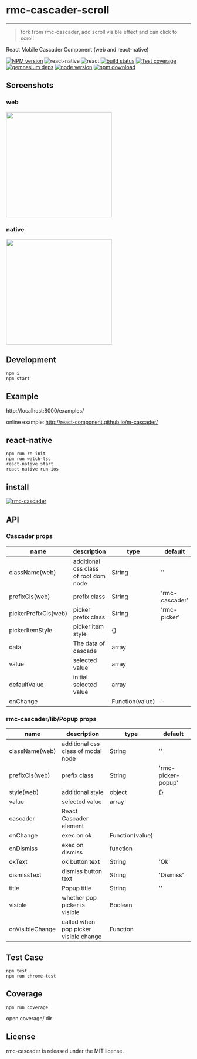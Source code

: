 # rmc-cascader-scroll
---

> fork from rmc-cascader, add scroll visible effect and can click to scroll

React Mobile Cascader Component (web and react-native)


[![NPM version][npm-image]][npm-url]
![react-native](https://img.shields.io/badge/react--native-%3E%3D_0.28.0-green.svg)
![react](https://img.shields.io/badge/react-%3E%3D_15.2.0-green.svg)
[![build status][travis-image]][travis-url]
[![Test coverage][coveralls-image]][coveralls-url]
[![gemnasium deps][gemnasium-image]][gemnasium-url]
[![node version][node-image]][node-url]
[![npm download][download-image]][download-url]

[npm-image]: http://img.shields.io/npm/v/rmc-cascader.svg?style=flat-square
[npm-url]: http://npmjs.org/package/rmc-cascader
[travis-image]: https://img.shields.io/travis/react-component/m-cascader.svg?style=flat-square
[travis-url]: https://travis-ci.org/react-component/m-cascader
[coveralls-image]: https://img.shields.io/coveralls/react-component/m-cascader.svg?style=flat-square
[coveralls-url]: https://coveralls.io/r/react-component/m-cascader?branch=master
[gemnasium-image]: http://img.shields.io/gemnasium/react-component/m-cascader.svg?style=flat-square
[gemnasium-url]: https://gemnasium.com/react-component/m-cascader
[node-image]: https://img.shields.io/badge/node.js-%3E=_0.10-green.svg?style=flat-square
[node-url]: http://nodejs.org/download/
[download-image]: https://img.shields.io/npm/dm/rmc-cascader.svg?style=flat-square
[download-url]: https://npmjs.org/package/rmc-cascader


## Screenshots

### web

<img src="https://os.alipayobjects.com/rmsportal/EJtTSrdrAcdTbFm.png" width="288"/>

### native

<img src="https://img.alicdn.com/tps/TB1tlMtKpXXXXazXXXXXXXXXXXX-397-709.png" width="288"/>

## Development

```
npm i
npm start
```

## Example

http://localhost:8000/examples/

online example: http://react-component.github.io/m-cascader/

## react-native

```
npm run rn-init
npm run watch-tsc
react-native start
react-native run-ios
```

## install

[![rmc-cascader](https://nodei.co/npm/rmc-cascader.png)](https://npmjs.org/package/rmc-cascader)


## API

### Cascader props

| name     | description    | type     | default      |
|----------|----------------|----------|--------------|
|className(web) | additional css class of root dom node | String | '' |
|prefixCls(web) | prefix class | String | 'rmc-cascader' |
|pickerPrefixCls(web) | picker prefix class | String | 'rmc-picker' |
|pickerItemStyle | picker item style | {} |  |
|data | The data of cascade | array  |  |
|value | selected value | array  |  |
|defaultValue | initial selected value | array  |  |
|onChange |  | Function(value) | - |


### rmc-cascader/lib/Popup props

| name     | description    | type     | default      |
|----------|----------------|----------|--------------|
|className(web) | additional css class of modal node | String | '' |
|prefixCls(web) | prefix class | String | 'rmc-picker-popup' |
|style(web) | additional style | object | {} |
|value | selected value | array  |  |
|cascader | React Cascader element |   |  |
|onChange | exec on ok | Function(value) |  |
|onDismiss | exec on dismiss | function |  |
|okText | ok button text | String | 'Ok' |
|dismissText | dismiss button text | String | 'Dismiss' |
|title | Popup title | String | '' |
|visible | whether pop picker is visible | Boolean | |
|onVisibleChange | called when pop picker visible change | Function | |

## Test Case

```
npm test
npm run chrome-test
```

## Coverage

```
npm run coverage
```

open coverage/ dir

## License

rmc-cascader is released under the MIT license.
